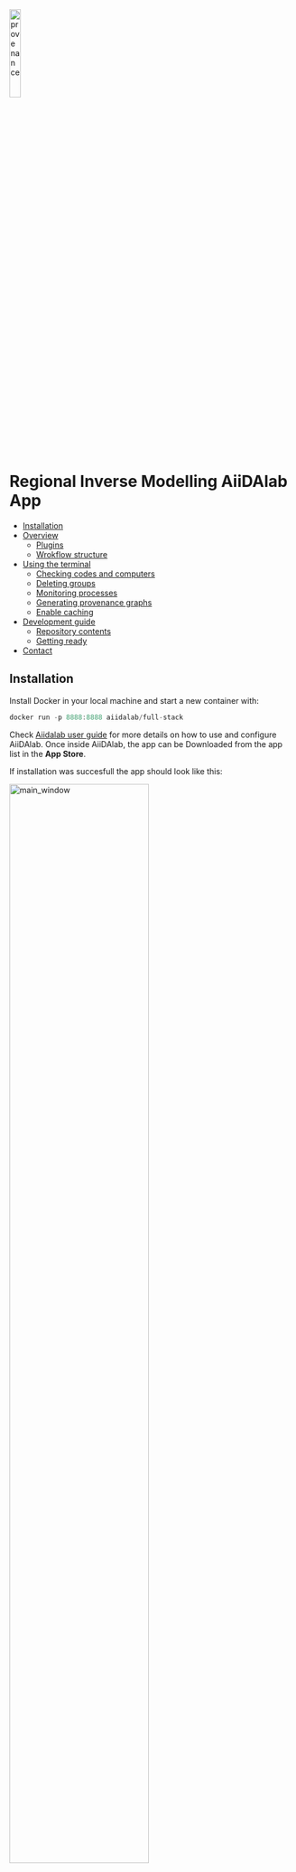 
<img title="provenance" style='width:20%' src="/img/provenance.png">


# Regional Inverse Modelling AiiDAlab App

  - [Installation](#installation)
  - [Overview](#workflow)
    - [Plugins](#installation)
    - [Wrokflow structure](#installation)
  - [Using the terminal](#in-the-terminal)
    - [Checking codes and computers]()
    - [Deleting groups]()
    - [Monitoring processes]()
    - [Generating provenance graphs]()
    - [Enable caching]()
  - [Development guide](#development-guide)
    - [Repository contents]()
    - [Getting ready]()
  - [Contact](#contact)

## Installation

Install Docker in your local machine and start a new container with:

```hs
docker run -p 8888:8888 aiidalab/full-stack
```
Check [Aiidalab user guide](https://aiidalab.readthedocs.io/en/latest/usage/index.html) for more details on how to use and configure AiiDAlab.
Once inside AiiDAlab, the app can be Downloaded from the app list in the <b>App Store</b>.

If installation was succesfull the app should look like this:

<img title="main_window" style='width:70%' src="/img/main_window.png"><br>

Make sure to check the first-time user's guide inside <u>Submit FLEXPART-COSMO/IFS simulations</u>

<img title="guide" style='width:70%' src="/img/guide.png"><br>

## Inversion workflow overview
### Plugins

An [AiiDAlab](https://www.aiidalab.net/) app to run FLEXPART COSMO/IFS simulations and inversions.
The app uses the aiida-flexpart plugin:

- `flexpart.cosmo`: FLEXPART COSMO transport model plugin
- `flexpart.ifs`: FLEXPART IFS transport model plugin
- `flexpart.post`: Post-processing plugin of the transport model relsults
- `collect.sensitivities`
- `inversion.calc`

A data plugin:

- `netcdf.data`: NetCDF data plugin

and 3 workflows:

- `flexpart.multi_workflow`: A workflow that can be used to submit FLEXPART calculations for multiple days
- `inspect.workflow`: Workflow for importing external NetCDF files (obesrvations or sensitivities)
- `inversion.workflow`: Workflow to submit invesions

### Workflow structure

The following is the workflow structure for the transport model. It will loop over all the given dates. If model offline is not none, integration_time_offline should be greater than zero. The available models for cosmo are: <i>cosmo7, cosmo1</i> and <i>kenda1</i>. And the ECMWF models: <i>IFS_GL_05, IFS_GL_1, IFS_EU_02</i> and <i>IFS_EU_01</i>. Both, model and model offline can be set as a list of the previous.

```mermaid
   graph TD;
      id1{MODEL}--cosmo models-->PREPARE_COSMO_METEO_FILES;
      id1{MODEL}--ecmwf models-->PREPARE_IFS_METEO_FILES;

      subgraph  -
      PREPARE_COSMO_METEO_FILES-->RUN_FLEXPART_COSMO;
      end
      subgraph IFS
      PREPARE_IFS_METEO_FILES-->RUN_FLEXPART_IFS;
      end

      RUN_FLEXPART_COSMO-->id2{MODEL_OFFLINE};
      id2{MODEL_OFFLINE}--ecmwf models-->PREPARE_IFS_METEO_FILES;
      id2{MODEL_OFFLINE}--none -->POST-PROCESSING;
      RUN_FLEXPART_IFS-->POST-PROCESSING;
```

The second step deals withthe various results of the post-processings produced previously.

```mermaid
   graph TD;

      POST-PROCESSING_1 -->COLLECT_SENSITIVITIES;
      POST-PROCESSING_2 -->COLLECT_SENSITIVITIES;
      POST-PROCESSING_3 -->COLLECT_SENSITIVITIES;
      POST-PROCESSING_4 -->COLLECT_SENSITIVITIES;

      COLLECT_SENSITIVITIES --> RESULTS(NetCFD);
```

Next:

```mermaid
   graph TD;

      NetCFD_1-- external --> INVERSION;
      NetCFD_2-- observations --> INVERSION;
      NetCFD_3-- FLEXPART --> INVERSION;

      INVERSION --> RESULTS;

```

## In the terminal

More info in [AiiDA](https://aiida.readthedocs.io/projects/aiida-core/en/latest/topics/cli.html)

### Checking codes and computers
```hs
verdi computer list
```
Should display:
```
Report: List of configured computers
Report: Use 'verdi computer show COMPUTERLABEL' to display more detailed information
* daint
* daint-direct-106
* localhost
```

```hs
verdi computer show <PK>
```

```hs
verdi code list
```
Should display:
```
Full label                           Pk  Entry point
---------------------------------  ----  -------------------
flexpart_cosmo@daint                  1  core.code.installed
flexpart_ifs@daint                    2  core.code.installed
post-processing@daint                 3  core.code.installed
check-cosmo-data@daint-direct-106     4  core.code.installed
check-ifs-data@daint-direct-106       5  core.code.installed
```

```hs
verdi code show <PK>
```

### Deleting groups

```hs
verdi group list
```

```hs
verdi group delete <PK>
```

### Monitoring processes

The worflow can be monitored through the terminal using

```hs
verdi process list
```
 or

```hs
verdi process report <PK>
```
To check the status of terminated jobs use:
```hs
verdi process list -a
```

### Generating provenance graphs

```hs
verdi node graph generate <PK>
```

The graph will be stored in the current directory, go to File manager to view or donwload.

### Enable caching
Make sure caching is enabled by typing:<br>

```
verdi config list caching
```
if False, enable it with:

```hs
verdi config set caching.default_enabled True
```

## Development guide

* [`config/`](config/): Yaml files with default inputs
  * [`command.yaml`](config/command.yaml): COMMAND file inputs
  * [`input_phy.yaml`](config/input_phy.yaml): INPUT_PHY file inputs
  * [`location_groups.yaml`](config/location_groups.yaml): Groups of locations
  * [`locations.yaml`](config/locations.yaml): List of default locations
  * [`meteo_inputs.yaml`](config/meteo_inputs.yaml): 
  * [`models.yaml`](config/models.yaml): Model and offline model lists
  * [`outgrid.yaml`](config/outgrid.yaml): Default outgrids
  * [`releases.yaml`](config/releases.yaml): RELEASES file inputs
  * [`stash_files.yaml`](config/stash_files.yaml): List of files to stash for each calculations
* [`img/`](img/): Empa logo
* [`static/`](static/): CSS style file
* [`utils/`](utils/): 
  * [`default_codes.yaml`](utils/default_codes.yaml): 
  * [`make_query.py`](utils/make_query.py): 
  * [`utils.py`](utils/utils.py): 
* [`widgets/`](widgets/): 
* [`info.ipynb`](info.ipynb): Guide to set up and configure the app for first time users
* [`inversion_query.ipynb`](inversion_query.ipynb): Inversion results search page
* [`main.ipynb`](main.ipynb): FLEXPART simulation submision page
* [`ncdump.ipynb`](ncdump.ipynb): Displays NetCDF file as a ncdump
* [`plot.ipynb`](main.ipynb): Plot .png files from FLEXPART recovered results
* [`query.ipynb`](query.ipynb): Search page for FELXPART results and submitting sensitivity collection calc
* [`sens_query.ipynb`](sens_query.ipynb): page for importing NetCDF files, and submitting inversions
* [`settings.py`](settings.py): Plugins used in the app
* [`setup.cfg`](setup.cfg): 


### Setting up the enviroment

Install Docker in your local machine and start a new container with:

```hs
docker run -p 8888:8888 aiidalab/full-stack
```

Inside the container, navigate to `/app` and clone the repository.

```hs
cd app
git clone https://github.com/C2SM/aiidalab-flexpart.git
```
Necessary intallations to run the aiidalab flexpart app:

```hs
pip install aiidalab_widgets_base
pip install aiida-shell
```

The next step is to install aiida-flexpart plugin, which can be done in two ways: Using pip to install the plugin directly (recommended if changes to the plugin are not intended):

```hs
pip install aiida-flexpart
```
Alternatively, if one whises to make changes in the AiiDA flexpart plugin as well, navigate to `/work` and copy the following code. 

```hs
git clone https://github.com/aiidaplugins/aiida-flexpart.git
cd aiida-flexpart
pip install -e .
```

For the changes in this repository to be effective, merge to the main branch and push a tag. 








